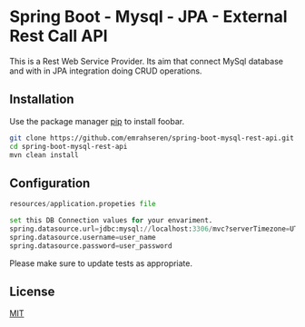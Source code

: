 # Spring Boot - Mysql - JPA - External Rest Call API

This is a Rest Web Service Provider. Its aim that connect MySql database and with in JPA integration doing CRUD operations. 

## Installation

Use the package manager [pip](https://pip.pypa.io/en/stable/) to install foobar.

```bash
git clone https://github.com/emrahseren/spring-boot-mysql-rest-api.git
cd spring-boot-mysql-rest-api
mvn clean install
```

## Configuration

```python
resources/application.propeties file

set this DB Connection values for your envariment.
spring.datasource.url=jdbc:mysql://localhost:3306/mvc?serverTimezone=UTC
spring.datasource.username=user_name
spring.datasource.password=user_password

```
Please make sure to update tests as appropriate.

## License
[MIT](https://choosealicense.com/licenses/mit/)